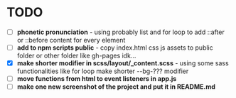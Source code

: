 # TODO

- [ ] **phonetic pronunciation** - using probably list and for loop to add ::after or ::before content for every element
- [ ] **add to npm scripts public** - copy index.html css js assets to public folder or other folder like gh-pages idk...
- [x] **make shorter modifier in scss/layout/\_content.scss** - using some sass functionalities like for loop make shorter --bg-??? modifier
- [ ] **move functions from html to event listeners in app.js**
- [ ] **make one new screenshot of the project and put it in README.md**
